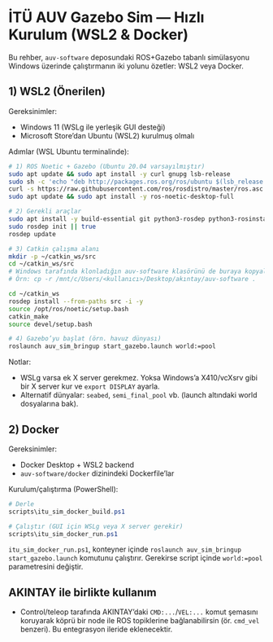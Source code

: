 # İTÜ AUV Gazebo Sim — Hızlı Kurulum (WSL2 & Docker)

Bu rehber, `auv-software` deposundaki ROS+Gazebo tabanlı simülasyonu Windows üzerinde çalıştırmanın iki yolunu özetler: WSL2 veya Docker.

## 1) WSL2 (Önerilen)

Gereksinimler:
- Windows 11 (WSLg ile yerleşik GUI desteği)
- Microsoft Store’dan Ubuntu (WSL2) kurulmuş olmalı

Adımlar (WSL Ubuntu terminalinde):

```bash
# 1) ROS Noetic + Gazebo (Ubuntu 20.04 varsayılmıştır)
sudo apt update && sudo apt install -y curl gnupg lsb-release
sudo sh -c 'echo "deb http://packages.ros.org/ros/ubuntu $(lsb_release -sc) main" > /etc/apt/sources.list.d/ros-latest.list'
curl -s https://raw.githubusercontent.com/ros/rosdistro/master/ros.asc | sudo apt-key add -
sudo apt update && sudo apt install -y ros-noetic-desktop-full

# 2) Gerekli araçlar
sudo apt install -y build-essential git python3-rosdep python3-rosinstall python3-rosinstall-generator python3-wstool
sudo rosdep init || true
rosdep update

# 3) Catkin çalışma alanı
mkdir -p ~/catkin_ws/src
cd ~/catkin_ws/src
# Windows tarafında klonladığın auv-software klasörünü de buraya kopyala veya symlinkle
# Örn: cp -r /mnt/c/Users/<kullanıcı>/Desktop/akıntay/auv-software .

cd ~/catkin_ws
rosdep install --from-paths src -i -y
source /opt/ros/noetic/setup.bash
catkin_make
source devel/setup.bash

# 4) Gazebo’yu başlat (örn. havuz dünyası)
roslaunch auv_sim_bringup start_gazebo.launch world:=pool
```

Notlar:
- WSLg varsa ek X server gerekmez. Yoksa Windows’a X410/vcXsrv gibi bir X server kur ve `export DISPLAY` ayarla.
- Alternatif dünyalar: `seabed`, `semi_final_pool` vb. (launch altındaki world dosyalarına bak).

## 2) Docker

Gereksinimler:
- Docker Desktop + WSL2 backend
- `auv-software/docker` dizinindeki Dockerfile’lar

Kurulum/çalıştırma (PowerShell):

```powershell
# Derle
scripts\itu_sim_docker_build.ps1

# Çalıştır (GUI için WSLg veya X server gerekir)
scripts\itu_sim_docker_run.ps1
```

`itu_sim_docker_run.ps1`, konteyner içinde `roslaunch auv_sim_bringup start_gazebo.launch` komutunu çalıştırır. Gerekirse script içinde `world:=pool` parametresini değiştir.

## AKINTAY ile birlikte kullanım

- Control/teleop tarafında AKINTAY’daki `CMD:...`/`VEL:...` komut şemasını koruyarak köprü bir node ile ROS topiklerine bağlanabilirsin (ör. `cmd_vel` benzeri). Bu entegrasyon ileride eklenecektir.
